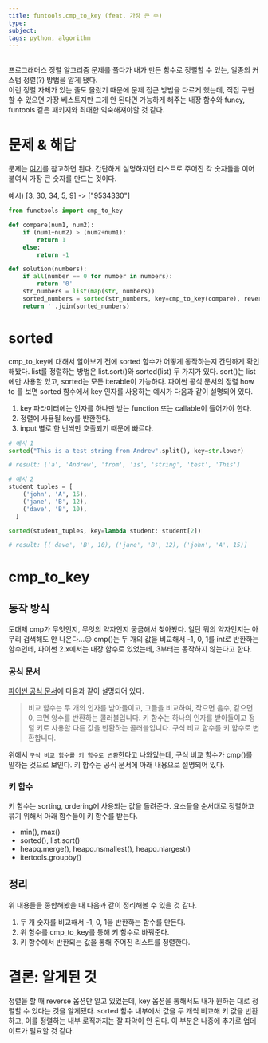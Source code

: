 ```yaml
---
title: funtools.cmp_to_key (feat. 가장 큰 수)
type:
subject:
tags: python, algorithm
---
```


<br/>
프로그래머스 정렬 알고리즘 문제를 풀다가 내가 만든 함수로 정렬할 수 있는, 일종의 커스텀 정렬(?) 방법을 알게 됐다.<br/>
이런 정렬 자체가 있는 줄도 몰랐기 때문에 문제 접근 방법을 다르게 했는데,
직접 구현할 수 있으면 가장 베스트지만 그게 안 된다면 가능하게 해주는 내장 함수와 funcy, funtools 같은 패키지와 최대한 익숙해져야할 것 같다.

# 문제 & 해답
문제는 [여기](https://programmers.co.kr/learn/courses/30/lessons/42746)를 참고하면 된다.
간단하게 설명하자면 리스트로 주어진 각 숫자들을 이어 붙여서 가장 큰 숫자를 만드는 것이다.

예시)
[3, 30, 34, 5, 9] -> ["9534330"]

```python
from functools import cmp_to_key

def compare(num1, num2):
    if (num1+num2) > (num2+num1):
        return 1
    else:
        return -1

def solution(numbers):
    if all(number == 0 for number in numbers):
        return '0'
    str_numbers = list(map(str, numbers))
    sorted_numbers = sorted(str_numbers, key=cmp_to_key(compare), reverse=True)
    return ''.join(sorted_numbers)
```

# sorted

cmp_to_key에 대해서 알아보기 전에 sorted 함수가 어떻게 동작하는지 간단하게 확인해봤다.
list를 정렬하는 방법은 list.sort()와 sorted(list) 두 가지가 있다. sort()는 list에만 사용할 있고, sorted는 모든 iterable이 가능하다.
파이썬 공식 문서의 정렬 how to 를 보면 sorted 함수에서 key 인자를 사용하는 예시가 다음과 같이 설명되어 있다.

1. key 파라미터에는 인자를 하나만 받는 function 또는 callable이 들어가야 한다.
2. 정렬에 사용될 key를 반환한다.
3. input 별로 한 번씩만 호출되기 때문에 빠르다.

```python
# 예시 1
sorted("This is a test string from Andrew".split(), key=str.lower)

# result: ['a', 'Andrew', 'from', 'is', 'string', 'test', 'This']

# 예시 2
student_tuples = [
    ('john', 'A', 15),
    ('jane', 'B', 12),
    ('dave', 'B', 10),
  ]

sorted(student_tuples, key=lambda student: student[2])

# result: [('dave', 'B', 10), ('jane', 'B', 12), ('john', 'A', 15)]

```


# cmp_to_key
## 동작 방식

도대체 cmp가 무엇인지, 무엇의 약자인지 궁금해서 찾아봤다. 일단 뭐의 약자인지는 아무리 검색해도 안 나온다...😑
cmp()는 두 개의 값을 비교해서 -1, 0, 1를 int로 반환하는 함수인데, 파이썬 2.x에서는 내장 함수로 있었는데, 3부터는 동작하지 않는다고 한다.

### 공식 문서
[파이썬 공식 문서](https://docs.python.org/ko/3/library/functools.html#functools.cmp_to_key)에 다음과 같이 설명되어 있다.

> 비교 함수는 두 개의 인자를 받아들이고, 그들을 비교하여, 작으면 음수, 같으면 0, 크면 양수를 반환하는 콜러블입니다. 키 함수는 하나의 인자를 받아들이고 정렬 키로 사용할 다른 값을 반환하는 콜러블입니다.
> 구식 비교 함수를 키 함수로 변환합니다.

위에서 `구식 비교 함수를 키 함수로 변환`한다고 나와있는데, 구식 비교 함수가 cmp()를 말하는 것으로 보인다. 키 함수는 공식 문서에 아래 내용으로 설명되어 있다.

### 키 함수
키 함수는 sorting, ordering에 사용되는 값을 돌려준다. 요소들을 순서대로 정렬하고 묶기 위해서 아래 함수들이 키 함수를 받는다.

- min(), max()
- sorted(), list.sort()
- heapq.merge(), heapq.nsmallest(), heapq.nlargest()
- itertools.groupby()

## 정리
위 내용들을 종합해봤을 때 다음과 같이 정리해볼 수 있을 것 같다.

1. 두 개 숫자를 비교해서 -1, 0, 1을 반환하는 함수를 만든다.
2. 위 함수를 cmp_to_key를 통해 키 함수로 바꿔준다.
3. 키 함수에서 반환되는 값을 통해 주어진 리스트를 정렬한다.

# 결론: 알게된 것
정렬을 할 때 reverse 옵션만 알고 있었는데, key 옵션을 통해서도 내가 원하는 대로 정렬할 수 있다는 것을 알게됐다.
sorted 함수 내부에서 값을 두 개씩 비교해 키 값을 반환하고, 이를 정렬하는 내부 로직까지는 잘 파악이 안 된다.
이 부분은 나중에 추가로 업데이트가 필요할 것 같다.
